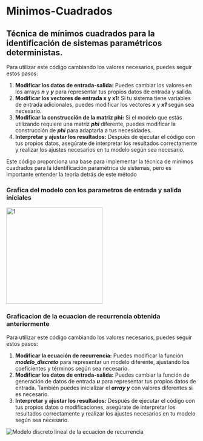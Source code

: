 # Minimos-Cuadrados
## Técnica de mínimos cuadrados para la identificación de sistemas paramétricos deterministas.
Para utilizar este código cambiando los valores necesarios, puedes seguir estos pasos:
1. **Modificar los datos de entrada-salida:** Puedes cambiar los valores en los arrays ***n*** y ***y*** para representar tus propios datos de entrada y salida.
2. **Modificar los vectores de entrada x y x1:** Si tu sistema tiene variables de entrada adicionales, puedes modificar los vectores ***x*** y ***x1*** según sea necesario.
3. **Modificar la construcción de la matriz phi:** Si el modelo que estás utilizando requiere una matriz ***phi*** diferente, puedes modificar la construcción de ***phi*** para adaptarla a tus necesidades.
4. **Interpretar y ajustar los resultados:** Después de ejecutar el código con tus propios datos, asegúrate de interpretar los resultados correctamente y realizar los ajustes necesarios en tu modelo según sea necesario.

Este código proporciona una base para implementar la técnica de mínimos cuadrados para la identificación paramétrica de sistemas, pero es importante entender la teoría detrás de este método

### Grafica del modelo con los parametros de entrada y salida iniciales
<img width="254" alt="1" src="https://github.com/Negative1-M/Minimos-Cuadrados/assets/118709040/bdb68ac0-6723-42f4-b1b5-c92f73d3cc54">


### Graficacion de la ecuacion de recurrencia obtenida anteriormente
Para utilizar este código cambiando los valores necesarios, puedes seguir estos pasos:
1. **Modificar la ecuación de recurrencia:** Puedes modificar la función ***modelo_discreto*** para representar un modelo diferente, ajustando los coeficientes y términos según sea necesario.
2. **Modificar los datos de entrada-salida:** Puedes cambiar la función de generación de datos de entrada ***u*** para representar tus propios datos de entrada. También puedes inicializar el ***array y*** con valores diferentes si es necesario.
3. **Interpretar y ajustar los resultados:** Después de ejecutar el código con tus propios datos o modificaciones, asegúrate de interpretar los resultados correctamente y realizar los ajustes necesarios en tu modelo según sea necesario.

![Modelo discreto lineal de la ecuacion de recurrencia](https://github.com/Negative1-M/Minimos-Cuadrados/assets/118709040/164bb983-23fe-4e67-9169-6485ffa57183)

